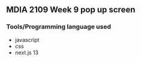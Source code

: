 ## MDIA 2109 Week 9 pop up screen

### Tools/Programming language used

- javascript
- css
- next.js 13
